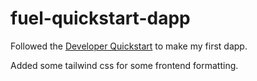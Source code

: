 # fuel-quickstart-dapp

Followed the [Developer Quickstart](https://fuellabs.github.io/fuel-docs/master/developer-quickstart.html) to make my first dapp. 

Added some tailwind css for some frontend formatting. 
